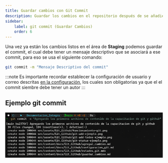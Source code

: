 ```yaml
---
title: Guardar cambios con Git Commit
description: Guardar los cambios en el repositorio después de se añadieron
sidebar:
    label: git commit (Guardar Cambios)
    order: 6
---
```


Una vez ya están los cambios listos en el área de **Staging** podemos guardar el commit, el cual debe tener un mensaje descriptivo que se asociará a ese commit, para eso se usa el siguiente comando:

```bash
git commit -m "Mensaje Descriptivo del commit"
```

:::note
Es importante recordar establecer la configuración de usuario y correo descritas [en la configuración](/Documentacion_Integra/git_github/configuracion_git/#configuración-de-usuario), los cuales son obligatorias ya que el el commit siembre debe tener un autor
:::

## Ejemplo git commit
![Ejemplo de commit de cambios](../../../assets/Git_Github/git-commit-ejemplo.png)
